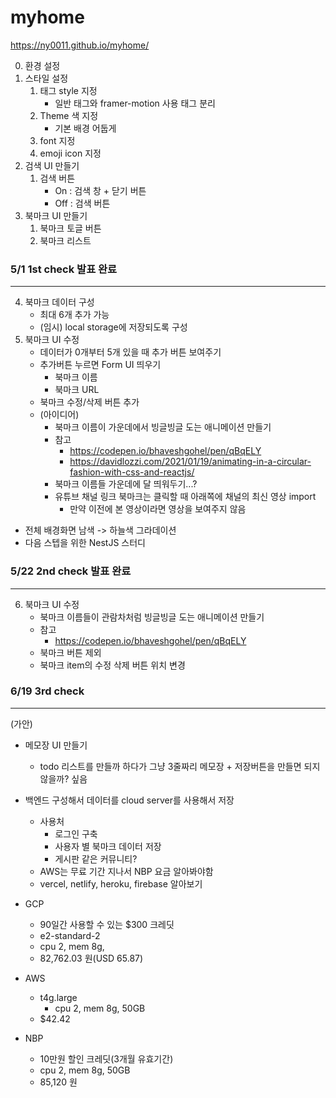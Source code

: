 # myhome

https://ny0011.github.io/myhome/

0. 환경 설정
1. 스타일 설정
   1. 태그 style 지정
      - 일반 태그와 framer-motion 사용 태그 분리
   2. Theme 색 지정
      - 기본 배경 어둡게
   3. font 지정
   4. emoji icon 지정
2. 검색 UI 만들기
   1. 검색 버튼
      - On : 검색 창 + 닫기 버튼
      - Off : 검색 버튼
3. 북마크 UI 만들기
   1. 북마크 토글 버튼
   2. 북마크 리스트

### 5/1 1st check 발표 완료

---

4. 북마크 데이터 구성
   - 최대 6개 추가 가능
   - (임시) local storage에 저장되도록 구성
5. 북마크 UI 수정
   - 데이터가 0개부터 5개 있을 때 추가 버튼 보여주기
   - 추가버튼 누르면 Form UI 띄우기
     - 북마크 이름
     - 북마크 URL
   - 북마크 수정/삭제 버튼 추가
   - (아이디어)
     - 북마크 이름이 가운데에서 빙글빙글 도는 애니메이션 만들기
     - 참고
       - https://codepen.io/bhaveshgohel/pen/qBqELY
       - https://davidlozzi.com/2021/01/19/animating-in-a-circular-fashion-with-css-and-reactjs/
     - 북마크 이름들 가운데에 달 띄워두기...?
     - 유튜브 채널 링크 북마크는 클릭할 때 아래쪽에 채널의 최신 영상 import
       - 만약 이전에 본 영상이라면 영상을 보여주지 않음

- 전체 배경화면 남색 -> 하늘색 그라데이션
- 다음 스텝을 위한 NestJS 스터디

### 5/22 2nd check 발표 완료

---

6. 북마크 UI 수정
   - 북마크 이름들이 관람차처럼 빙글빙글 도는 애니메이션 만들기
   - 참고
     - https://codepen.io/bhaveshgohel/pen/qBqELY
   - 북마크 버튼 제외
   - 북마크 item의 수정 삭제 버튼 위치 변경

### 6/19 3rd check

---

(가안)

- 메모장 UI 만들기
  - todo 리스트를 만들까 하다가 그냥 3줄짜리 메모장 + 저장버튼을 만들면 되지 않을까? 싶음
- 백엔드 구성해서 데이터를 cloud server를 사용해서 저장

  - 사용처
    - 로그인 구축
    - 사용자 별 북마크 데이터 저장
    - 게시판 같은 커뮤니티?
  - AWS는 무료 기간 지나서 NBP 요금 알아봐야함
  - vercel, netlify, heroku, firebase 알아보기

- GCP
  - 90일간 사용할 수 있는 $300 크레딧
  - e2-standard-2
  - cpu 2, mem 8g,
  - 82,762.03 원(USD 65.87)
- AWS
  - t4g.large
    - cpu 2, mem 8g, 50GB
  - $42.42
- NBP
  - 10만원 할인 크레딧(3개월 유효기간)
  - cpu 2, mem 8g, 50GB
  - 85,120 원
